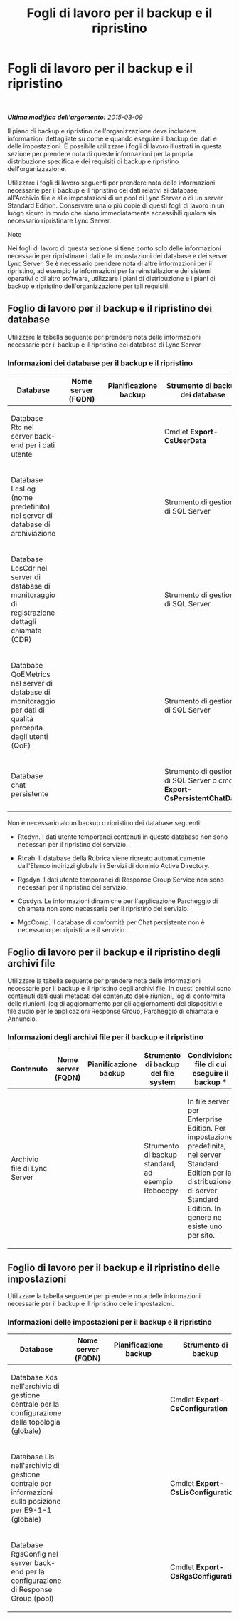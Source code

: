 ﻿---
title: Fogli di lavoro per il backup e il ripristino
TOCTitle: Fogli di lavoro per il backup e il ripristino
ms:assetid: 26c78155-0306-41ac-845b-7ad58000a1d6
ms:mtpsurl: https://technet.microsoft.com/it-it/library/Hh202169(v=OCS.15)
ms:contentKeyID: 52062116
ms.date: 08/24/2015
mtps_version: v=OCS.15
ms.translationtype: HT
---

# Fogli di lavoro per il backup e il ripristino

 

_**Ultima modifica dell'argomento:** 2015-03-09_

Il piano di backup e ripristino dell'organizzazione deve includere informazioni dettagliate su come e quando eseguire il backup dei dati e delle impostazioni. È possibile utilizzare i fogli di lavoro illustrati in questa sezione per prendere nota di queste informazioni per la propria distribuzione specifica e dei requisiti di backup e ripristino dell'organizzazione.

Utilizzare i fogli di lavoro seguenti per prendere nota delle informazioni necessarie per il backup e il ripristino dei dati relativi ai database, all'Archivio file e alle impostazioni di un pool di Lync Server o di un server Standard Edition. Conservare una o più copie di questi fogli di lavoro in un luogo sicuro in modo che siano immediatamente accessibili qualora sia necessario ripristinare Lync Server.


> [!NOTE]
> Nei fogli di lavoro di questa sezione si tiene conto solo delle informazioni necessarie per ripristinare i dati e le impostazioni dei database e dei server Lync Server. Se è necessario prendere nota di altre informazioni per il ripristino, ad esempio le informazioni per la reinstallazione dei sistemi operativi o di altro software, utilizzare i piani di distribuzione e i piani di backup e ripristino dell'organizzazione per tali requisiti.



## Foglio di lavoro per il backup e il ripristino dei database

Utilizzare la tabella seguente per prendere nota delle informazioni necessarie per il backup e il ripristino dei database di Lync Server.

### Informazioni dei database per il backup e il ripristino

<table style="width:100%;">
<colgroup>
<col style="width: 14%" />
<col style="width: 14%" />
<col style="width: 14%" />
<col style="width: 14%" />
<col style="width: 14%" />
<col style="width: 14%" />
<col style="width: 14%" />
</colgroup>
<thead>
<tr class="header">
<th>Database</th>
<th>Nome server (FQDN)</th>
<th>Pianificazione backup</th>
<th>Strumento di backup dei database</th>
<th>Set di backup</th>
<th>Destinazione backup</th>
<th>Note</th>
</tr>
</thead>
<tbody>
<tr class="odd">
<td><p>Database Rtc nel server back-end per i dati utente</p></td>
<td><p>                    </p></td>
<td><p>                    </p></td>
<td><p>Cmdlet <strong>Export-CsUserData</strong></p></td>
<td><p>Nome:</p>
<p>Scadenza:</p>
<p>                   </p></td>
<td><p>                    </p></td>
<td><p>                    </p></td>
</tr>
<tr class="even">
<td><p>Database LcsLog (nome predefinito) nel server di database di archiviazione</p></td>
<td><p> </p></td>
<td><p> </p></td>
<td><p>Strumento di gestione di SQL Server</p></td>
<td><p>Nome:</p>
<p>Scadenza:</p></td>
<td><p> </p></td>
<td><p> </p></td>
</tr>
<tr class="odd">
<td><p>Database LcsCdr nel server di database di monitoraggio di registrazione dettagli chiamata (CDR)</p></td>
<td><p> </p></td>
<td><p> </p></td>
<td><p>Strumento di gestione di SQL Server</p></td>
<td><p>Nome:</p>
<p>Scadenza:</p></td>
<td><p> </p></td>
<td><p> </p></td>
</tr>
<tr class="even">
<td><p>Database QoEMetrics nel server di database di monitoraggio per dati di qualità percepita dagli utenti (QoE)</p></td>
<td><p> </p></td>
<td><p> </p></td>
<td><p>Strumento di gestione di SQL Server</p></td>
<td><p>Nome:</p>
<p>Scadenza:</p></td>
<td><p> </p></td>
<td><p> </p></td>
</tr>
<tr class="odd">
<td><p>Database chat persistente</p></td>
<td><p></p></td>
<td><p></p></td>
<td><p>Strumento di gestione di SQL Server o cmdlet <strong>Export-CsPersistentChatData</strong></p></td>
<td><p>Nome:</p>
<p>Scadenza:</p></td>
<td><p></p></td>
<td><p></p></td>
</tr>
</tbody>
</table>


Non è necessario alcun backup o ripristino dei database seguenti:

  - Rtcdyn. I dati utente temporanei contenuti in questo database non sono necessari per il ripristino del servizio.

  - Rtcab. Il database della Rubrica viene ricreato automaticamente dall'Elenco indirizzi globale in Servizi di dominio Active Directory.

  - Rgsdyn. I dati utente temporanei di Response Group Service non sono necessari per il ripristino del servizio.

  - Cpsdyn. Le informazioni dinamiche per l'applicazione Parcheggio di chiamata non sono necessarie per il ripristino del servizio.

  - MgcComp. Il database di conformità per Chat persistente non è necessario per ripristinare il servizio.

## Foglio di lavoro per il backup e il ripristino degli archivi file

Utilizzare la tabella seguente per prendere nota delle informazioni necessarie per il backup e il ripristino degli archivi file. In questi archivi sono contenuti dati quali metadati del contenuto delle riunioni, log di conformità delle riunioni, log di aggiornamento per gli aggiornamenti dei dispositivi e file audio per le applicazioni Response Group, Parcheggio di chiamata e Annuncio.

### Informazioni degli archivi file per il backup e il ripristino

<table style="width:100%;">
<colgroup>
<col style="width: 14%" />
<col style="width: 14%" />
<col style="width: 14%" />
<col style="width: 14%" />
<col style="width: 14%" />
<col style="width: 14%" />
<col style="width: 14%" />
</colgroup>
<thead>
<tr class="header">
<th>Contenuto</th>
<th>Nome server (FQDN)</th>
<th>Pianificazione backup</th>
<th>Strumento di backup del file system</th>
<th>Condivisione file di cui eseguire il backup *</th>
<th>Destinazione backup</th>
<th>Note</th>
</tr>
</thead>
<tbody>
<tr class="odd">
<td><p>Archivio file di Lync Server</p></td>
<td><p></p></td>
<td><p></p></td>
<td><p>Strumento di backup standard, ad esempio Robocopy </p></td>
<td><p>In file server per Enterprise Edition. Per impostazione predefinita, nei server Standard Edition per la distribuzione di server Standard Edition. In genere ne esiste uno per sito.</p></td>
<td><p></p></td>
<td><p>Non eseguire il backup dei file denominati <strong>Meeting.Active</strong>. Questi file sono in uso e bloccati mentre è in corso una riunione.</p></td>
</tr>
</tbody>
</table>


## Foglio di lavoro per il backup e il ripristino delle impostazioni

Utilizzare la tabella seguente per prendere nota delle informazioni necessarie per il backup e il ripristino delle impostazioni.

### Informazioni delle impostazioni per il backup e il ripristino

<table style="width:100%;">
<colgroup>
<col style="width: 14%" />
<col style="width: 14%" />
<col style="width: 14%" />
<col style="width: 14%" />
<col style="width: 14%" />
<col style="width: 14%" />
<col style="width: 14%" />
</colgroup>
<thead>
<tr class="header">
<th>Database</th>
<th>Nome server (FQDN)</th>
<th>Pianificazione backup</th>
<th>Strumento di backup</th>
<th>Nome file di configurazione (xml)</th>
<th>Percorso backup</th>
<th>Note</th>
</tr>
</thead>
<tbody>
<tr class="odd">
<td><p>Database Xds nell'archivio di gestione centrale per la configurazione della topologia (globale)</p></td>
<td><p>                    </p></td>
<td><p>                    </p></td>
<td><p>Cmdlet <strong>Export-CsConfiguration</strong></p></td>
<td><p>                   </p></td>
<td><p>                    </p></td>
<td><p>                   </p></td>
</tr>
<tr class="even">
<td><p>Database Lis nell'archivio di gestione centrale per informazioni sulla posizione per E9-1-1 (globale)</p></td>
<td><p> </p></td>
<td><p> </p></td>
<td><p>Cmdlet <strong>Export-CsLisConfiguration</strong></p></td>
<td><p></p></td>
<td><p> </p></td>
<td><p>                    </p></td>
</tr>
<tr class="odd">
<td><p>Database RgsConfig nel server back-end per la configurazione di Response Group (pool)</p></td>
<td><p> </p></td>
<td><p> </p></td>
<td><p>Cmdlet <strong>Export-CsRgsConfiguration</strong></p></td>
<td><p></p></td>
<td><p> </p></td>
<td><p>                    </p></td>
</tr>
</tbody>
</table>

